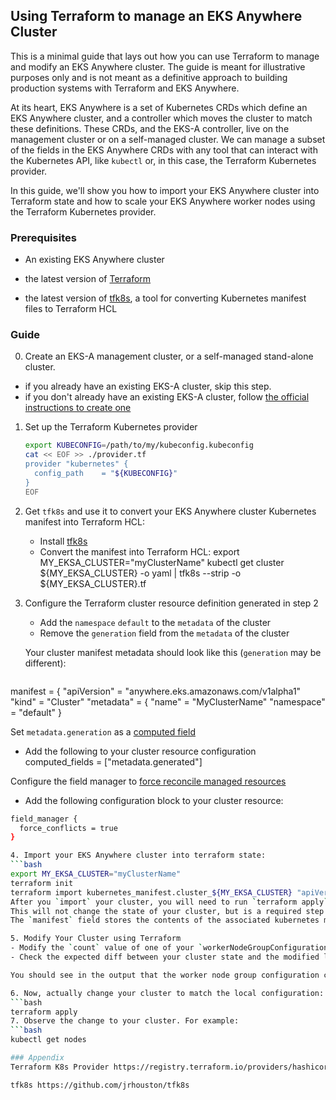 ## Using Terraform to manage an EKS Anywhere Cluster
This is a minimal guide that lays out how you can use Terraform to manage and modify an EKS Anywhere cluster. The guide is meant for illustrative purposes only and is not meant as a definitive approach to building production systems with Terraform and EKS Anywhere.

At its heart, EKS Anywhere is a set of Kubernetes CRDs which define an EKS Anywhere cluster, 
and a controller which moves the cluster to match these definitions. 
These CRDs, and the EKS-A controller, live on the management cluster or
on a self-managed cluster.
We can manage a subset of the fields in the EKS Anywhere CRDs with any tool that can interact with the Kubernetes API, like `kubectl` or, in this case, the Terraform Kubernetes provider.

In this guide, we'll show you how to import your EKS Anywhere cluster into Terraform state and 
how to scale your EKS Anywhere worker nodes using the Terraform Kubernetes provider.

### Prerequisites
- An existing EKS Anywhere cluster

- the latest version of [Terraform](https://www.terraform.io/downloads)

- the latest version of [tfk8s](https://github.com/jrhouston/tfk8s), a tool for converting Kubernetes manifest files to Terraform HCL


### Guide
0. Create an EKS-A management cluster, or a self-managed stand-alone cluster. 
- if you already have an existing EKS-A cluster, skip this step.
- if you don't already have an existing EKS-A cluster, follow [the official instructions to create one](https://anywhere.eks.amazonaws.com/docs/getting-started/install/)

1. Set up the Terraform Kubernetes provider
   ```bash
   export KUBECONFIG=/path/to/my/kubeconfig.kubeconfig
   cat << EOF >> ./provider.tf
   provider "kubernetes" {
     config_path    = "${KUBECONFIG}"
   }
   EOF

2. Get  `tfk8s` and use it to convert your EKS Anywhere cluster Kubernetes manifest into Terraform HCL:
   - Install [tfk8s](https://github.com/jrhouston/tfk8s#install)
   - Convert the manifest into Terraform HCL:
   export MY_EKSA_CLUSTER="myClusterName"
   kubectl get cluster ${MY_EKSA_CLUSTER} -o yaml | tfk8s --strip -o ${MY_EKSA_CLUSTER}.tf

3. Configure the Terraform cluster resource definition generated in step 2
   - Add the `namespace` `default` to the `metadata` of the cluster
   - Remove the `generation` field from the `metadata` of the cluster

   Your cluster manifest metadata should look like this (`generation` may be different):
   ```bash
  manifest = {
    "apiVersion" = "anywhere.eks.amazonaws.com/v1alpha1"
    "kind" = "Cluster"
    "metadata" = {
      "name" = "MyClusterName"
      "namespace" = "default"
    }

   Set `metadata.generation` as a [computed field](https://registry.terraform.io/providers/hashicorp/kubernetes/latest/docs/resources/manifest#computed-fields)
   - Add the following to your cluster resource configuration
   computed_fields = ["metadata.generated"]

   Configure the field manager to [force reconcile managed resources](https://registry.terraform.io/providers/hashicorp/kubernetes/latest/docs/resources/manifest#field_manager)
   - Add the following configuration block to your cluster resource:
   ```bash
   field_manager {
     force_conflicts = true
   }

4. Import your EKS Anywhere cluster into terraform state:
   ```bash
   export MY_EKSA_CLUSTER="myClusterName"
   terraform init
   terraform import kubernetes_manifest.cluster_${MY_EKSA_CLUSTER} "apiVersion=anywhere.eks.amazonaws.com/v1alpha1,kind=Cluster,namespace=default,name=${MY_EKSA_CLUSTER}"
   After you `import` your cluster, you will need to run `terraform apply` one time to ensure that the `manifest` field of your cluster resource is in-sync. 
   This will not change the state of your cluster, but is a required step after the initial import.
   The `manifest` field stores the contents of the associated kubernetes manifest, while the `object` field stores the actual state of the resource.

5. Modify Your Cluster using Terraform
   - Modify the `count` value of one of your `workerNodeGroupConfigurations`, or another mutable field, in the configuration stored in `${MY_EKSA_CLUSTER}.tf` file.
   - Check the expected diff between your cluster state and the modified local state via `terraform plan`

   You should see in the output that the worker node group configuration count field (or whichever field you chose to modify) will be modified by Terraform.

6. Now, actually change your cluster to match the local configuration:
   ```bash
   terraform apply
7. Observe the change to your cluster. For example:
   ```bash
   kubectl get nodes

### Appendix
Terraform K8s Provider https://registry.terraform.io/providers/hashicorp/kubernetes/latest/docs

tfk8s https://github.com/jrhouston/tfk8s
